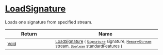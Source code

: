 # [LoadSignature](./SigComp19OnlineLoader-100663934.md)

Loads one signature from specified stream.

| Return | Name | 
| --- | --- | 
| <sub>[Void](https://docs.microsoft.com/en-us/dotnet/api/System.Void)</sub><img width=200/>| <sub>[LoadSignature](./SigComp19OnlineLoader-100663934.md) ( [`Signature`](./../../Signature.md) signature, [`MemoryStream`](https://docs.microsoft.com/en-us/dotnet/api/System.IO.MemoryStream) stream, [`Boolean`](https://docs.microsoft.com/en-us/dotnet/api/System.Boolean) standardFeatures )</sub>| <br>


